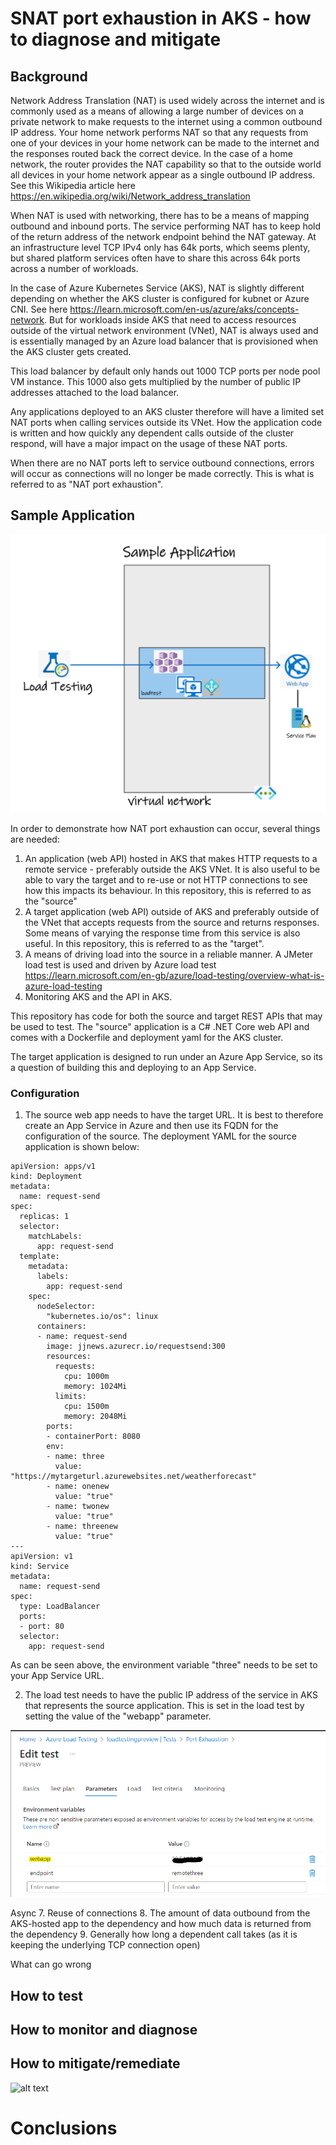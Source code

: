 # SNAT port exhaustion in AKS - how to diagnose and mitigate

## Background

Network Address Translation (NAT) is used widely across the internet and is commonly used as a means of allowing a large number of devices on a private network to make requests to the internet using a common outbound IP address. Your home network performs NAT so that any requests from one of your devices in your home network can be made to the internet and the responses routed back the correct device. In the case of a home network, the router provides the NAT capability so that to the outside world all devices in your home network appear as a single outbound IP address. See this Wikipedia article here https://en.wikipedia.org/wiki/Network_address_translation

When NAT is used with networking, there has to be a means of mapping outbound and inbound ports. The service performing NAT has to keep hold of the return address of the network endpoint behind the NAT gateway. At an infrastructure level TCP IPv4 only has 64k ports, which seems plenty, but shared platform services often have to share this across 64k ports across a number of workloads.

In the case of Azure Kubernetes Service (AKS), NAT is slightly different depending on whether the AKS cluster is configured for kubnet or Azure CNI. See here https://learn.microsoft.com/en-us/azure/aks/concepts-network. But for workloads inside AKS that need to access resources outside of the virtual network environment (VNet), NAT is always used and is essentially managed by an Azure load balancer that is provisioned when the AKS cluster gets created.

This load balancer by default only hands out 1000 TCP ports per node pool VM instance. This 1000 also gets multiplied by the number of public IP addresses attached to the load balancer.

Any applications deployed to an AKS cluster therefore will have a limited set NAT ports when calling services outside its VNet. How the application code is written and how quickly any dependent calls outside of the cluster respond, will have a major impact on the usage of these NAT ports.

When there are no NAT ports left to service outbound connections, errors will occur as connections will no longer be made correctly. This is what is referred to as "NAT port exhaustion".

## Sample Application

![alt text](/images/overview.png "Sample app overview")

In order to demonstrate how NAT port exhaustion can occur, several things are needed:
1. An application (web API) hosted in AKS that makes HTTP requests to a remote service - preferably outside the AKS VNet. It is also useful to be able to vary the target and to re-use or not HTTP connections to see how this impacts its behaviour. In this repository, this is referred to as the "source"
2. A target application (web API) outside of AKS and preferably outside of the VNet that accepts requests from the source and returns responses. Some means of varying the response time from this service is also useful. In this repository, this is referred to as the "target".
3. A means of driving load into the source in a reliable manner. A JMeter load test is used and driven by Azure load test https://learn.microsoft.com/en-gb/azure/load-testing/overview-what-is-azure-load-testing
4. Monitoring AKS and the API in AKS.

This repository has code for both the source and target REST APIs that may be used to test. The "source" application is a C# .NET Core web API and comes with a Dockerfile and deployment yaml for the AKS cluster.

The target application is designed to run under an Azure App Service, so its a question of building this and deploying to an App Service. 

### Configuration
1. The source web app needs to have the target URL. It is best to therefore create an App Service in Azure and then use its FQDN for the configuration of the source. The deployment YAML for the source application is shown below:

```
apiVersion: apps/v1
kind: Deployment
metadata:
  name: request-send
spec:
  replicas: 1
  selector:
    matchLabels:
      app: request-send
  template:
    metadata:
      labels:
        app: request-send
    spec:
      nodeSelector:
        "kubernetes.io/os": linux
      containers:
      - name: request-send
        image: jjnews.azurecr.io/requestsend:300
        resources:
          requests:
            cpu: 1000m
            memory: 1024Mi
          limits:
            cpu: 1500m
            memory: 2048Mi
        ports:
        - containerPort: 8080
        env:
        - name: three
          value: "https://mytargeturl.azurewebsites.net/weatherforecast"
        - name: onenew
          value: "true"
        - name: twonew
          value: "true"
        - name: threenew
          value: "true"
---
apiVersion: v1
kind: Service
metadata:
  name: request-send
spec:
  type: LoadBalancer
  ports:
  - port: 80
  selector:
    app: request-send
```
As can be seen above, the environment variable "three" needs to be set to your App Service URL.

2. The load test needs to have the public IP address of the service in AKS that represents the source application. This is set in the load test by setting the value of the "webapp" parameter.

![alt text](images/loadtest-parameters.png "Load Test parameters")



 Async
7. Reuse of connections
8. The amount of data outbound from the AKS-hosted app to the dependency and how much data is returned from the dependency
9. Generally how long a dependent call takes (as it is keeping the underlying TCP connection open)

What can go wrong

## How to test

## How to monitor and diagnose

## How to mitigate/remediate

![alt text](https://learn.microsoft.com/en-us/azure/load-balancer/media/load-balancer-outbound-connections/outbound-options.png "NAT in Azure")

# Conclusions
